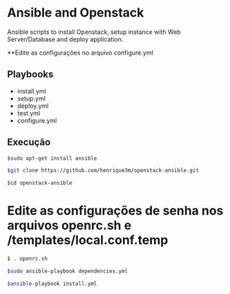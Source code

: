 # Ansible and Openstack

Ansible scripts to install Openstack, setup instance with Web Server/Database and deploy application.

**Edite as configurações no arquivo configure.yml

## Playbooks

* install.yml
* setup.yml
* deploy.yml
* test.yml
* configure.yml
			
## Execução

```bash
$sudo apt-get install ansible

$git clone https://github.com/henrique3m/openstack-ansible.git

$cd openstack-ansible
```

# Edite as configurações de senha nos arquivos openrc.sh e /templates/local.conf.temp

```bash
$ . openrc.sh

$sudo ansible-playbook dependencies.yml 

$ansible-playbook install.yml
```

